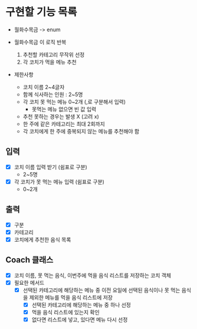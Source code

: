 # 구현할 기능 목록

* 월화수목금 -> enum 

* 월화수목금 이 로직 반복
  1. 추천할 카테고리 무작위 선정
  2. 각 코치가 먹을 메뉴 추천

* 제한사항
  * 코치 이름 2~4글자
  * 함께 식사하는 인원 : 2~5명
  * 각 코치 못 먹는 메뉴 0~2개 (,로 구분해서 입력)
    * 못먹는 메뉴 없으면 빈 값 입력
  * 추천 못하는 경우는 발생 X (고려 x)
  * 한 주에 같은 카테고리는 최대 2회까지
  * 각 코치에게 한 주에 중복되지 않는 메뉴를 추천해야 함

## 입력
- [x] 코치 이름 입력 받기 (쉼표로 구분)
  - 2~5명
- [x] 각 코치가 못 먹는 메뉴 입력 (쉼표로 구분)
  - 0~2개

## 출력
- [x] 구분
- [x] 카테고리
- [x] 코치에게 추천한 음식 목록

## Coach 클래스
- [x] 코치 이름, 못 먹는 음식, 이번주에 먹을 음식 리스트를 저장하는 코치 객체 
- [x] 필요한 메서드
  - [x] 선택된 카테고리에 해당하는 메뉴 중 이전 요일에 선택된 음식이나 못 먹는 음식을 제외한 메뉴를 먹을 음식 리스트에 저장
    - [x] 선택된 카테고리에 해당하는 메뉴 중 하나 선정
    - [x] 먹을 음식 리스트에 있는지 확인
    - [x] 없다면 리스트에 넣고, 있다면 메뉴 다시 선정